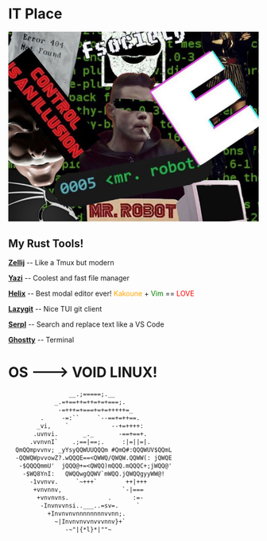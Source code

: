 # IT Place
![](./fsociety.jpg)

## My Rust Tools!
**[Zellij](https://zellij.dev/)** -- Like a Tmux but modern

**[Yazi](https://yazi-rs.github.io/)** -- Coolest and fast file manager

**[Helix](https://helix-editor.com/)** -- Best modal editor ever! <span style="color: orange">Kakoune</span> + <span style="color: green">Vim</span> == <span style="color: red">LOVE</span>

**[Lazygit](https://github.com/jesseduffield/lazygit)** -- Nice TUI git client

**[Serpl](https://github.com/yassinebridi/serpl)** -- Search and replace text like a VS Code

**[Ghostty](https://ghostty.org/)** -- Terminal

# OS ---> VOID LINUX!
```
                 __.;=====;.__                  
             _.=+==++=++=+=+===;.                
              -=+++=+===+=+=+++++=_             
         .     -=:``     `--==+=++==.           
        _vi,    `            --+=++++:          
       .uvnvi.       _._       -==+==+.         
      .vvnvnI`    .;==|==;.     :|=||=|.        
  QmQQmpvvnv; _yYsyQQWUUQQQm #QmQ#:QQQWUV$QQmL  
  -QQWQWpvvowZ?.wQQQE==<QWWQ/QWQW.QQWW(: jQWQE  
   -$QQQQmmU'  jQQQ@+=<QWQQ)mQQQ.mQQQC+;jWQQ@'  
    -$WQ8YnI:   QWQQwgQQWV`mWQQ.jQWQQgyyWW@!    
      -1vvnvv.     `~+++`        ++|+++         
       +vnvnnv,                 `-|===          
        +vnvnvns.           .      :=-         
         -Invnvvnsi..___..=sv=.     `          
           +Invnvnvnnnnnnnnvvnn;.              
             ~|Invnvnvvnvvvnnv}+`              
                -~"|{*l}*|""~     
```
